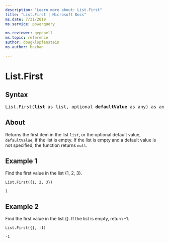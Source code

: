 ```yaml
---
description: "Learn more about: List.First"
title: "List.First | Microsoft Docs"
ms.date: 7/31/2019
ms.service: powerquery

ms.reviewer: gepopell
ms.topic: reference
author: dougklopfenstein
ms.author: bezhan

---
```

# List.First

## Syntax

<pre>
List.First(<b>list</b> as list, optional <b>defaultValue</b> as any) as any 
</pre>
  
## About  
Returns the first item in the list `list`, or the optional default value, `defaultValue`, if the list is empty. If the list is empty and a default value is not specified, the function returns `null`.

## Example 1
Find the first value in the list {1, 2, 3}.

```powerquery-m
List.First({1, 2, 3})
```

`1`

## Example 2
Find the first value in the list {}. If the list is empty, return -1.

```powerquery-m
List.First({}, -1)
```

`-1`
